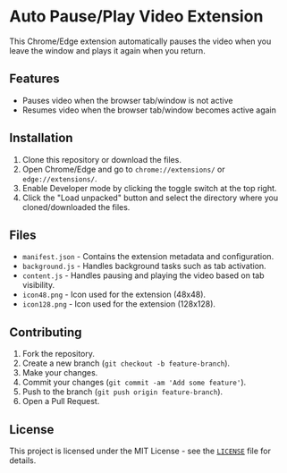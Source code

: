 # Auto Pause/Play Video Extension

This Chrome/Edge extension automatically pauses the video when you leave the window and plays it again when you return.

## Features

- Pauses video when the browser tab/window is not active
- Resumes video when the browser tab/window becomes active again

## Installation

1. Clone this repository or download the files.
2. Open Chrome/Edge and go to `chrome://extensions/` or `edge://extensions/`.
3. Enable Developer mode by clicking the toggle switch at the top right.
4. Click the "Load unpacked" button and select the directory where you cloned/downloaded the files.

## Files

- `manifest.json` - Contains the extension metadata and configuration.
- `background.js` - Handles background tasks such as tab activation.
- `content.js` - Handles pausing and playing the video based on tab visibility.
- `icon48.png` - Icon used for the extension (48x48).
- `icon128.png` - Icon used for the extension (128x128).

## Contributing

1. Fork the repository.
2. Create a new branch (`git checkout -b feature-branch`).
3. Make your changes.
4. Commit your changes (`git commit -am 'Add some feature'`).
5. Push to the branch (`git push origin feature-branch`).
6. Open a Pull Request.

## License

  This project is licensed under the MIT License - see the [`LICENSE`](https://github.com/shashank651156/AutoPlayPauseYouTubeVideo-Extension/blob/main/LICENSE) file for details.

